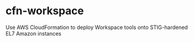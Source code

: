 # cfn-workspace
Use AWS CloudFormation to deploy Workspace tools onto STIG-hardened EL7 Amazon instances

